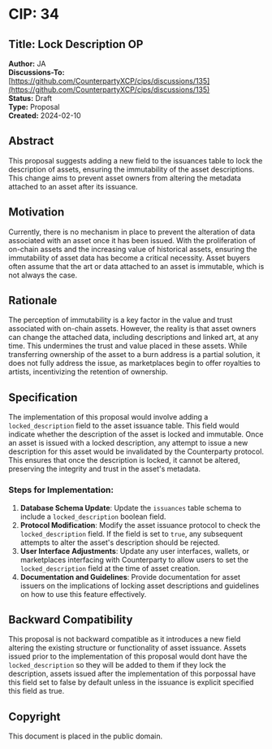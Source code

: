 # CIP: 34
## Title: Lock Description OP
**Author:** JA  
**Discussions-To:** [https://github.com/CounterpartyXCP/cips/discussions/135](https://github.com/CounterpartyXCP/cips/discussions/135)  
**Status:** Draft  
**Type:** Proposal  
**Created:** 2024-02-10  

## Abstract
This proposal suggests adding a new field to the issuances table to lock the description of assets, ensuring the immutability of the asset descriptions. This change aims to prevent asset owners from altering the metadata attached to an asset after its issuance.

## Motivation
Currently, there is no mechanism in place to prevent the alteration of data associated with an asset once it has been issued. With the proliferation of on-chain assets and the increasing value of historical assets, ensuring the immutability of asset data has become a critical necessity. Asset buyers often assume that the art or data attached to an asset is immutable, which is not always the case.

## Rationale
The perception of immutability is a key factor in the value and trust associated with on-chain assets. However, the reality is that asset owners can change the attached data, including descriptions and linked art, at any time. This undermines the trust and value placed in these assets. While transferring ownership of the asset to a burn address is a partial solution, it does not fully address the issue, as marketplaces begin to offer royalties to artists, incentivizing the retention of ownership.

## Specification
The implementation of this proposal would involve adding a `locked_description` field to the asset issuance table. This field would indicate whether the description of the asset is locked and immutable. Once an asset is issued with a locked description, any attempt to issue a new description for this asset would be invalidated by the Counterparty protocol. This ensures that once the description is locked, it cannot be altered, preserving the integrity and trust in the asset's metadata.

### Steps for Implementation:
1. **Database Schema Update**: Update the `issuances` table schema to include a `locked_description` boolean field.
2. **Protocol Modification**: Modify the asset issuance protocol to check the `locked_description` field. If the field is set to `true`, any subsequent attempts to alter the asset's description should be rejected.
3. **User Interface Adjustments**: Update any user interfaces, wallets, or marketplaces interfacing with Counterparty to allow users to set the `locked_description` field at the time of asset creation.
4. **Documentation and Guidelines**: Provide documentation for asset issuers on the implications of locking asset descriptions and guidelines on how to use this feature effectively.

## Backward Compatibility
This proposal is not backward compatible as it introduces a new field altering the existing structure or functionality of asset issuance. Assets issued prior to the implementation of this proposal would dont have the `locked_description` so they will be added to them if they lock the description, assets issued after the implementation of this porpossal have this field set to false by default unless in the issuance is explicit specified this field as true.
## Copyright
This document is placed in the public domain.
